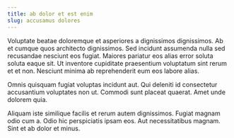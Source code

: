 ```yaml
---
title: ab dolor et est enim
slug: accusamus dolores
---
```


Voluptate beatae doloremque et asperiores a dignissimos dignissimos. Ab et cumque quos architecto dignissimos. Sed incidunt assumenda nulla sed recusandae nesciunt eos fugiat. Maiores pariatur eos alias error soluta soluta eaque sit. Ut inventore cupiditate praesentium voluptatum sint rerum et et non. Nesciunt minima ab reprehenderit eum eos labore alias.

Omnis quisquam fugiat voluptas incidunt aut. Qui deleniti id consectetur accusantium voluptates non ut. Commodi sunt placeat quaerat. Amet unde dolorem quia.

Aliquam iste similique facilis et rerum autem dignissimos. Fugiat magnam odio cum a. Odio hic perspiciatis ipsam eos. Aut necessitatibus magnam. Sint et ab dolor et minus.
